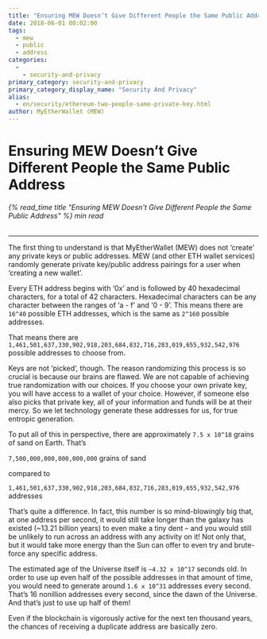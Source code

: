 ```yaml
---
title: "Ensuring MEW Doesn’t Give Different People the Same Public Address"
date: 2018-06-01 00:02:00
tags:
  - mew
  - public
  - address
categories:
  - 
    - security-and-privacy
primary_category: security-and-privacy
primary_category_display_name: "Security And Privacy"
alias:
  - en/security/ethereum-two-people-same-private-key.html
author: MyEtherWallet (MEW)
---
```


# **Ensuring MEW Doesn’t Give Different People the Same Public Address**

###### {% read_time title "Ensuring MEW Doesn't Give Different People the Same Public Address" %} min read

* * *

The first thing to understand is that MyEtherWallet (MEW) does not ‘create’ any private keys or public addresses. MEW (and other ETH wallet services) randomly generate private key/public address pairings for a user when ‘creating a new wallet’.

Every ETH address begins with ‘0x’ and is followed by 40 hexadecimal characters, for a total of 42 characters. Hexadecimal characters can be any character between the ranges of ‘a - f’ and ‘0 - 9’.  This means there are `16^40` possible ETH addresses, which is the same as `2^160` possible addresses.

That means there are `1,461,501,637,330,902,918,203,684,832,716,283,019,655,932,542,976` possible addresses to choose from.

Keys are not ‘picked’, though. The reason randomizing this process is so crucial is because our brains are flawed. We are not capable of achieving true randomization with our choices. If you choose your own private key, you will have access to a wallet of your choice. However, if someone else also picks that private key, all of your information and funds will be at their mercy. So we let technology generate these addresses for us, for true entropic generation.

To put all of this in perspective, there are approximately `7.5 x 10^18` grains of sand on Earth. That’s

`7,500,000,000,000,000,000` grains of sand

compared to

`1,461,501,637,330,902,918,203,684,832,716,283,019,655,932,542,976` addresses

That’s quite a difference. In fact, this number is so mind-blowingly big that, at one address per second, it would still take longer than the galaxy has existed (~13.21 billion years) to even make a tiny dent – and you would still be unlikely to run across an address with any activity on it! Not only that, but it would take more energy than the Sun can offer to even try and brute-force any specific address.

The estimated age of the Universe itself is `~4.32 x 10^17` seconds old. In order to use up even half of the possible addresses in that amount of time, you would need to generate around `1.6 x 10^31` addresses every second. That’s 16 nonillion addresses every second, since the dawn of the Universe. And that’s just to use up half of them!

Even if the blockchain is vigorously active for the next ten thousand years, the chances of receiving a duplicate address are basically zero.
